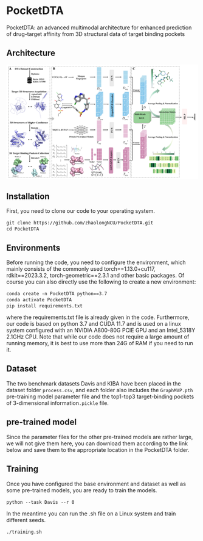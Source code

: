# PocketDTA
PocketDTA: an advanced multimodal architecture for enhanced prediction of drug-target affinity from 3D structural data of target binding pockets

## Architecture
![PocketDTA](https://github.com/zhaolongNCU/PocketDTA/blob/main/PocketDTA.jpg)

## Installation
First, you need to clone our code to your operating system.

```
git clone https://github.com/zhaolongNCU/PocketDTA.git
cd PocketDTA
```
## Environments
Before running the code, you need to configure the environment, which mainly consists of the commonly used torch==1.13.0+cu117, rdkit==2023.3.2, torch-geometric==2.3.1 and other basic packages. Of course you can also directly use the following to create a new environment:

```
conda create -n PocketDTA python==3.7
conda activate PocketDTA
pip install requirements.txt
```
where the requirements.txt file is already given in the code.
Furthermore, our code is based on python 3.7 and CUDA 11.7 and is used on a linux system configured with an NVIDIA A800-80G PCIE GPU and an Intel_5318Y 2.1GHz CPU. Note that while our code does not require a large amount of running memory, it is best to use more than 24G of RAM if you need to run it.
## Dataset
The two benchmark datasets Davis and KIBA have been placed in the dataset folder `process.csv`, and each folder also includes the `GraphMVP.pth` pre-training model parameter file and the top1-top3 target-binding pockets of 3-dimensional information`.pickle` file.
## pre-trained model
Since the parameter files for the other pre-trained models are rather large, we will not give them here, you can download them according to the link below and save them to the appropriate location in the PocketDTA folder.

## Training
Once you have configured the base environment and dataset as well as some pre-trained models, you are ready to train the models.

```
python --task Davis --r 0
```
In the meantime you can run the .sh file on a Linux system and train different seeds.

```
./training.sh
```
